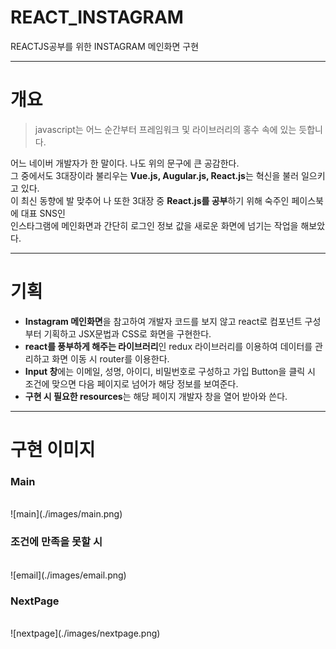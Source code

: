 # REACT_INSTAGRAM
REACTJS공부를 위한 INSTAGRAM 메인화면 구현
***
# 개요
>javascript는 어느 순간부터 프레임워크 및 라이브러리의 홍수 속에 있는 듯합니다.

어느 네이버 개발자가 한 말이다. 나도 위의 문구에 큰 공감한다.</br>그 중에서도 3대장이라 불리우는 **Vue.js, Augular.js, React.js**는 혁신을 불러 일으키고 있다.</br>이 최신 동향에 발 맞추어 나 또한 3대장 중 **React.js를 공부**하기 위해 숙주인 페이스북에 대표 SNS인</br>인스타그램에 메인화면과 간단히 로그인 정보 값을 새로운 화면에 넘기는 작업을 해보았다.

***

# 기획

* **Instagram 메인화면**을 참고하여 개발자 코드를 보지 않고 react로 컴포넌트 구성부터 기획하고 JSX문법과 CSS로 화면을 구현한다.
* **react를 풍부하게 해주는 라이브러리**인 redux 라이브러리를 이용하여 데이터를 관리하고 화면 이동 시 router를 이용한다.
* **Input 창**에는 이메일, 성명, 아이디, 비밀번호로 구성하고 가입 Button을 클릭 시 조건에 맞으면 다음 페이지로 넘어가 해당 정보를 보여준다.
* **구현 시 필요한 resources**는 해당 페이지 개발자 창을 열어 받아와 쓴다.

***

# 구현 이미지

### Main
</br>
![main](./images/main.png)

### 조건에 만족을 못할 시
</br>
![email](./images/email.png)

### NextPage
</br>
![nextpage](./images/nextpage.png)
